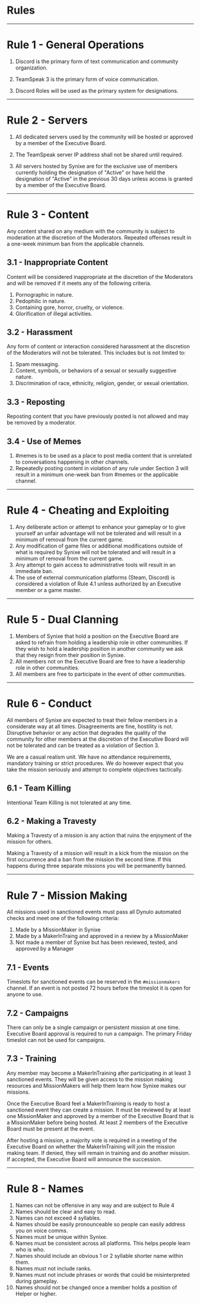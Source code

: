 # Rules
<hr/>

# Rule 1 - General Operations
1. Discord is the primary form of text communication and community organization.

2. TeamSpeak 3 is the primary form of voice communication.

3. Discord Roles will be used as the primary system for designations.

<hr/>

# Rule 2 - Servers
1. All dedicated servers used by the community will be hosted or approved by a member of the Executive Board.

2. The TeamSpeak server IP address shall not be shared until required.

3. All servers hosted by Synixe are for the exclusive use of members currently holding the designation of "Active" or have held the designation of "Active" in the previous 30 days unless access is granted by a member of the Executive Board.

<hr/>

# Rule 3 - Content
Any content shared on any medium with the community is subject to moderation at the discretion of the Moderators. Repeated offenses result in a one-week minimum ban from the applicable channels.

## 3.1 - Inappropriate Content
Content will be considered inappropriate at the discretion of the Moderators and will be removed if it meets any of the following criteria.
1. Pornographic in nature.
2. Pedophilic in nature.
3. Containing gore, horror, cruelty, or violence.
4. Glorification of illegal activities.

## 3.2 - Harassment
Any form of content or interaction considered harassment at the discretion of the Moderators will not be tolerated.
This includes but is not limited to:
1. Spam messaging.
2. Content, symbols, or behaviors of a sexual or sexually suggestive nature.
3. Discrimination of race, ethnicity, religion, gender, or sexual orientation.

## 3.3 - Reposting
Reposting content that you have previously posted is not allowed and may be removed by a moderator.

## 3.4 - Use of Memes
1. #memes is to be used as a place to post media content that is unrelated to conversations happening in other channels.
2. Repeatedly posting content in violation of any rule under Section 3 will result in a minimum one-week ban from #memes or the applicable channel.

<hr/>

# Rule 4 - Cheating and Exploiting
1. Any deliberate action or attempt to enhance your gameplay or to give yourself an unfair advantage will not be tolerated and will result in a minimum of removal from the current game.
2. Any modification of game files or additional modifications outside of what is required by Synixe will not be tolerated and will result in a minimum of removal from the current game.
3. Any attempt to gain access to administrative tools will result in an immediate ban.
4. The use of external communication platforms (Steam, Discord) is considered a violation of Rule 4.1 unless authorized by an Executive member or a game master.

<hr/>

# Rule 5 - Dual Clanning
1. Members of Synixe that hold a position on the Executive Board are asked to refrain from holding a leadership role in other communities. If they wish to hold a leadership position in another community we ask that they resign from their position in Synixe.
2. All members not on the Executive Board are free to have a leadership role in other communities.
3. All members are free to participate in the event of other communities.

<hr/>

# Rule 6 - Conduct
All members of Synixe are expected to treat their fellow members in a considerate way at all times. Disagreements are fine, hostility is not. Disruptive behavior or any action that degrades the quality of the community for other members at the discretion of the Executive Board will not be tolerated and can be treated as a violation of Section 3.

We are a casual realism unit. We have no attendance requirements, mandatory training or strict procedures. We do however expect that you take the mission seriously and attempt to complete objectives tactically.

## 6.1 - Team Killing
Intentional Team Killing is not tolerated at any time.

## 6.2 - Making a Travesty
Making a Travesty of a mission is any action that ruins the enjoyment of the mission for others.

Making a Travesty of a mission will result in a kick from the mission on the first occurrence and a ban from the mission the second time. If this happens during three separate missions you will be permanently banned.

<hr/>

# Rule 7 - Mission Making
All missions used in sanctioned events must pass all Dynulo automated checks and meet one of the following criteria:
1. Made by a MissionMaker in Synixe
2. Made by a MakerInTraing and approved in a review by a MissionMaker
3. Not made a member of Synixe but has been reviewed, tested, and approved by a Manager

## 7.1 - Events
Timeslots for sanctioned events can be reserved in the `#missionmakers` channel. If an event is not posted 72 hours before the timeslot it is open for anyone to use.

## 7.2 - Campaigns
There can only be a single campaign or persistent mission at one time. Executive Board approval is required to run a campaign. The primary Friday timeslot can not be used for campaigns.

## 7.3 - Training
Any member may become a MakerInTraining after participating in at least 3 sanctioned events. They will be given access to the mission making resources and MissionMakers will help them learn how Synixe makes our missions.

Once the Executive Board feel a MakerInTraining is ready to host a sanctioned event they can create a mission. It must be reviewed by at least one MissionMaker and approved by a member of the Executive Board that is a MissionMaker before being hosted. At least 2 members of the Executive Board must be present at the event.

After hosting a mission, a majority vote is required in a meeting of the Executive Board on whether the MakerInTraining will join the mission making team. If denied, they will remain in training and do another mission. If accepted, the Executive Board will announce the succession.

<hr/>

# Rule 8 - Names
1. Names can not be offensive in any way and are subject to Rule 4
2. Names should be clear and easy to read.
3. Names can not exceed 4 syllables.
4. Names should be easily pronounceable so people can easily address you on voice comms.
5. Names must be unique within Synixe.
6. Names must be consistent across all platforms. This helps people learn who is who.
7. Names should include an obvious 1 or 2 syllable shorter name within them.
8. Names must not include ranks.
9. Names must not include phrases or words that could be misinterpreted during gameplay.
10. Names should not be changed once a member holds a position of Helper or higher.
